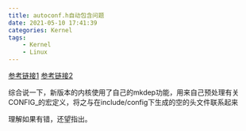 ```yaml
---
title: autoconf.h自动包含问题
date: 2021-05-10 17:41:39
categories: Kernel
tags: 
    - Kernel
    - Linux 
---
```


[参考链接1](https://blog.csdn.net/qwaszx523/article/details/62234332)
[参考链接2](https://blog.csdn.net/zxl1217/article/details/3453196)

综合说一下，新版本的内核使用了自己的mkdep功能，用来自己预处理有关CONFIG_的宏定义，将之与在include/config下生成的空的头文件联系起来
  
理解如果有错，还望指出。